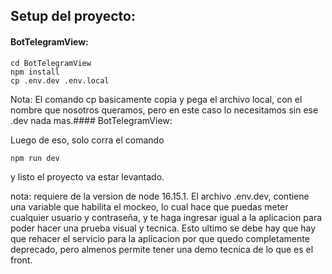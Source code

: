 ## Setup del proyecto:

#### BotTelegramView:

```
cd BotTelegramView
npm install
cp .env.dev .env.local
```

Nota: El comando cp basicamente copia y pega el archivo local, con el nombre que nosotros queramos, pero en este caso lo necesitamos sin ese .dev nada mas.#### BotTelegramView:

Luego de eso, solo corra el comando

```
npm run dev
```

y listo el proyecto va estar levantado.

nota: requiere de la version de node 16.15.1. El archivo .env.dev, contiene una variable que habilita el mockeo, lo cual hace que puedas meter cualquier usuario y contraseña, y te haga ingresar igual a la aplicacion para poder hacer una prueba visual y tecnica.
Esto ultimo se debe hay que hay que rehacer el servicio para la aplicacion por que quedo completamente deprecado, pero almenos
permite tener una demo tecnica de lo que es el front.

